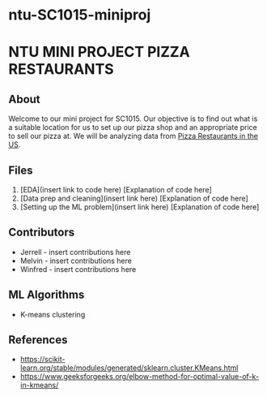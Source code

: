 # ntu-SC1015-miniproj



# NTU MINI PROJECT PIZZA RESTAURANTS

## About

Welcome to our mini project for SC1015. Our objective is to find out what is a suitable location for us to set up our pizza shop and an appropriate price to sell our pizza at. We will be analyzing data from [Pizza Restaurants in the US](https://www.kaggle.com/datasets/cid007/pizza-restaurants-us).

## Files
1. [EDA](insert link to code here)
[Explanation of code here]
2. [Data prep and cleaning](insert link here)
[Explanation of code here]
3. [Setting up the ML problem](insert link here)
[Explanation of code here]
  
## Contributors

- Jerrell - insert contributions here
- Melvin - insert contributions here
- Winfred - insert contributions here

## ML Algorithms

- K-means clustering



## References

- <https://scikit-learn.org/stable/modules/generated/sklearn.cluster.KMeans.html>
- <https://www.geeksforgeeks.org/elbow-method-for-optimal-value-of-k-in-kmeans/>

